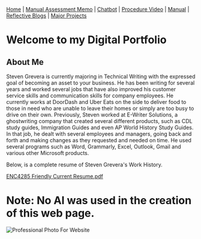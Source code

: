 [Home](index.md) | [Manual Assessment Memo](manual_assessment_memo.md) | [Chatbot](chatbot.md) | [Procedure Video](procedure_video.md) | [Manual](manual.md) | [Reflective Blogs](reflective_blogs.md) | [Major Projects](Major_Projects.md)

# Welcome to my Digital Portfolio 

## About Me 
Steven Grevera is currently majoring in Technical Writing with the expressed goal of becoming an asset to your business. He has been writing for several years and worked several jobs that have also improved his customer service skills and communication skills for company employees. He currently works at DoorDash and Uber Eats on the side to deliver food to those in need who are unable to leave their homes or simply are too busy to drive on their own. Previously, Steven worked at E-Writer Solutions, a ghostwriting company that created several different products, such as CDL study guides, Immigration Guides and even AP World History Study Guides. In that job, he dealt with several employees and managers, going back and forth and making changes as they requested and needed on time. He used several programs such as Word, Grammarly, Excel, Outlook, Gmail and various other Microsoft products. 

Below, is a complete resume of Steven Grevera's Work History. 

[ENC4285 Friendly Current Resume.pdf](https://github.com/user-attachments/files/18373664/ENC4285.Friendly.Current.Resume.pdf)


# **Note: No AI was used in the creation of this web page.** 


![Professional Photo For Website](https://github.com/user-attachments/assets/5b9bcc46-ccb6-4ee6-af24-942f0e79db1a)
